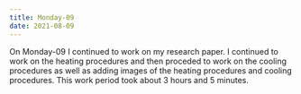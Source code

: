 ```yaml
---
title: Monday-09
date: 2021-08-09
---
```

On Monday-09 I continued to work on my research paper. I continued to work on the heating procedures and then proceded to work on the cooling procedures as well as adding images of
the heating procedures and cooling procedures. This work period took about 3 hours and 5 minutes.
